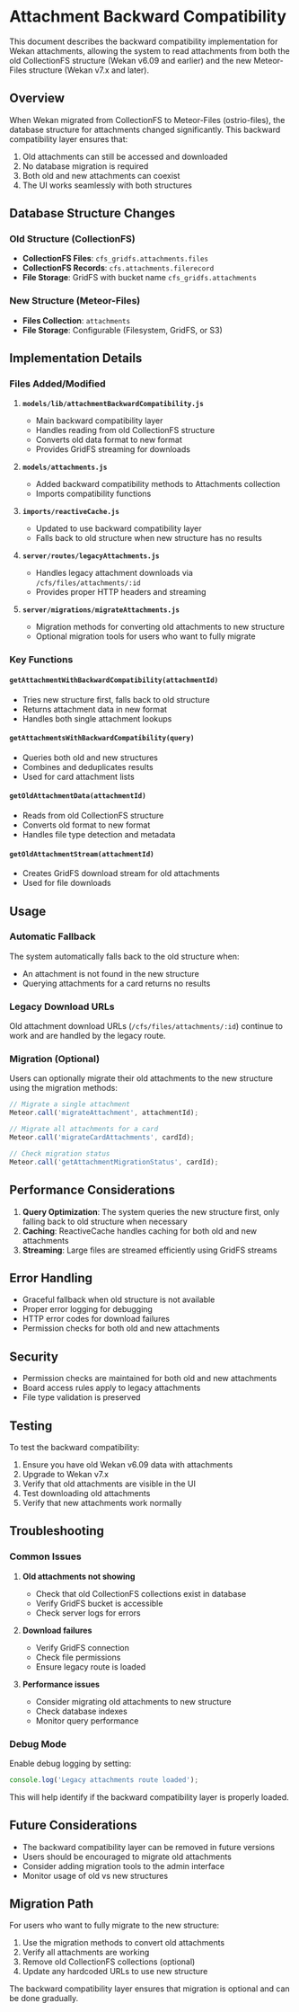 # Attachment Backward Compatibility

This document describes the backward compatibility implementation for Wekan attachments, allowing the system to read attachments from both the old CollectionFS structure (Wekan v6.09 and earlier) and the new Meteor-Files structure (Wekan v7.x and later).

## Overview

When Wekan migrated from CollectionFS to Meteor-Files (ostrio-files), the database structure for attachments changed significantly. This backward compatibility layer ensures that:

1. Old attachments can still be accessed and downloaded
2. No database migration is required
3. Both old and new attachments can coexist
4. The UI works seamlessly with both structures

## Database Structure Changes

### Old Structure (CollectionFS)
- **CollectionFS Files**: `cfs_gridfs.attachments.files`
- **CollectionFS Records**: `cfs.attachments.filerecord`
- **File Storage**: GridFS with bucket name `cfs_gridfs.attachments`

### New Structure (Meteor-Files)
- **Files Collection**: `attachments`
- **File Storage**: Configurable (Filesystem, GridFS, or S3)

## Implementation Details

### Files Added/Modified

1. **`models/lib/attachmentBackwardCompatibility.js`**
   - Main backward compatibility layer
   - Handles reading from old CollectionFS structure
   - Converts old data format to new format
   - Provides GridFS streaming for downloads

2. **`models/attachments.js`**
   - Added backward compatibility methods to Attachments collection
   - Imports compatibility functions

3. **`imports/reactiveCache.js`**
   - Updated to use backward compatibility layer
   - Falls back to old structure when new structure has no results

4. **`server/routes/legacyAttachments.js`**
   - Handles legacy attachment downloads via `/cfs/files/attachments/:id`
   - Provides proper HTTP headers and streaming

5. **`server/migrations/migrateAttachments.js`**
   - Migration methods for converting old attachments to new structure
   - Optional migration tools for users who want to fully migrate

### Key Functions

#### `getAttachmentWithBackwardCompatibility(attachmentId)`
- Tries new structure first, falls back to old structure
- Returns attachment data in new format
- Handles both single attachment lookups

#### `getAttachmentsWithBackwardCompatibility(query)`
- Queries both old and new structures
- Combines and deduplicates results
- Used for card attachment lists

#### `getOldAttachmentData(attachmentId)`
- Reads from old CollectionFS structure
- Converts old format to new format
- Handles file type detection and metadata

#### `getOldAttachmentStream(attachmentId)`
- Creates GridFS download stream for old attachments
- Used for file downloads

## Usage

### Automatic Fallback
The system automatically falls back to the old structure when:
- An attachment is not found in the new structure
- Querying attachments for a card returns no results

### Legacy Download URLs
Old attachment download URLs (`/cfs/files/attachments/:id`) continue to work and are handled by the legacy route.

### Migration (Optional)
Users can optionally migrate their old attachments to the new structure using the migration methods:

```javascript
// Migrate a single attachment
Meteor.call('migrateAttachment', attachmentId);

// Migrate all attachments for a card
Meteor.call('migrateCardAttachments', cardId);

// Check migration status
Meteor.call('getAttachmentMigrationStatus', cardId);
```

## Performance Considerations

1. **Query Optimization**: The system queries the new structure first, only falling back to old structure when necessary
2. **Caching**: ReactiveCache handles caching for both old and new attachments
3. **Streaming**: Large files are streamed efficiently using GridFS streams

## Error Handling

- Graceful fallback when old structure is not available
- Proper error logging for debugging
- HTTP error codes for download failures
- Permission checks for both old and new attachments

## Security

- Permission checks are maintained for both old and new attachments
- Board access rules apply to legacy attachments
- File type validation is preserved

## Testing

To test the backward compatibility:

1. Ensure you have old Wekan v6.09 data with attachments
2. Upgrade to Wekan v7.x
3. Verify that old attachments are visible in the UI
4. Test downloading old attachments
5. Verify that new attachments work normally

## Troubleshooting

### Common Issues

1. **Old attachments not showing**
   - Check that old CollectionFS collections exist in database
   - Verify GridFS bucket is accessible
   - Check server logs for errors

2. **Download failures**
   - Verify GridFS connection
   - Check file permissions
   - Ensure legacy route is loaded

3. **Performance issues**
   - Consider migrating old attachments to new structure
   - Check database indexes
   - Monitor query performance

### Debug Mode

Enable debug logging by setting:
```javascript
console.log('Legacy attachments route loaded');
```

This will help identify if the backward compatibility layer is properly loaded.

## Future Considerations

- The backward compatibility layer can be removed in future versions
- Users should be encouraged to migrate old attachments
- Consider adding migration tools to the admin interface
- Monitor usage of old vs new structures

## Migration Path

For users who want to fully migrate to the new structure:

1. Use the migration methods to convert old attachments
2. Verify all attachments are working
3. Remove old CollectionFS collections (optional)
4. Update any hardcoded URLs to use new structure

The backward compatibility layer ensures that migration is optional and can be done gradually.
